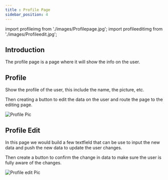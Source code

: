 ```yaml
---
title : Profile Page
sidebar_position: 4
---
```

import profileimg from './images/Profilepage.jpg';
import profileeditimg from './images/Profileedit.jpg';

## Introduction
The profile page is a page where it will show the info on the user.

## Profile

Show the profile of the user, this include the name, the picture, etc.

Then creating a button to edit the data on the user and route the page to the editing page.

<img src={profileimg} alt="Profile Pic"/>


## Profile Edit

In this page we would build a few textfield that can be use to input the new data and push the new data to update the user changes.

Then create a button to confirm the change in data to make sure the user is fully aware of the changes.

<img src={profileeditimg} alt="Profile edit Pic"/>
